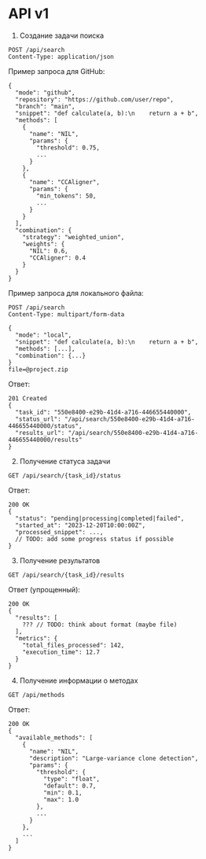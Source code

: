 # API v1

1. Создание задачи поиска

```
POST /api/search
Content-Type: application/json
```

Пример запроса для GitHub:
```
{
  "mode": "github",
  "repository": "https://github.com/user/repo",
  "branch": "main",
  "snippet": "def calculate(a, b):\n    return a + b",
  "methods": [
    {
      "name": "NIL",
      "params": {
        "threshold": 0.75,
        ...
      }
    },
    {
      "name": "CCAligner",
      "params": {
        "min_tokens": 50,
        ...
      }
    }
  ],
  "combination": {
    "strategy": "weighted_union",
    "weights": {
      "NIL": 0.6,
      "CCAligner": 0.4
    }
  }
}
```

Пример запроса для локального файла:
```
POST /api/search
Content-Type: multipart/form-data

{
  "mode": "local",
  "snippet": "def calculate(a, b):\n    return a + b",
  "methods": [...],
  "combination": {...}
}
file=@project.zip
```

Ответ:
```
201 Created
{
  "task_id": "550e8400-e29b-41d4-a716-446655440000",
  "status_url": "/api/search/550e8400-e29b-41d4-a716-446655440000/status",
  "results_url": "/api/search/550e8400-e29b-41d4-a716-446655440000/results"
}
```

2. Получение статуса задачи

```
GET /api/search/{task_id}/status
```

Ответ:
```
200 OK
{
  "status": "pending|processing|completed|failed",
  "started_at": "2023-12-20T10:00:00Z",
  "processed_snippet": ...,
  // TODO: add some progress status if possible 
}
```

3. Получение результатов
```
GET /api/search/{task_id}/results
```

Ответ (упрощенный):
```
200 OK
{
  "results": [
    ??? // TODO: think about format (maybe file)
  ],
  "metrics": {
    "total_files_processed": 142,
    "execution_time": 12.7
  }
}
```

4. Получение информации о методах

```
GET /api/methods
```

Ответ:
```
200 OK
{
  "available_methods": [
    {
      "name": "NIL",
      "description": "Large-variance clone detection",
      "params": {
        "threshold": {
          "type": "float",
          "default": 0.7,
          "min": 0.1,
          "max": 1.0
        },
        ...
      }
    },
    ...
  ]
}
```